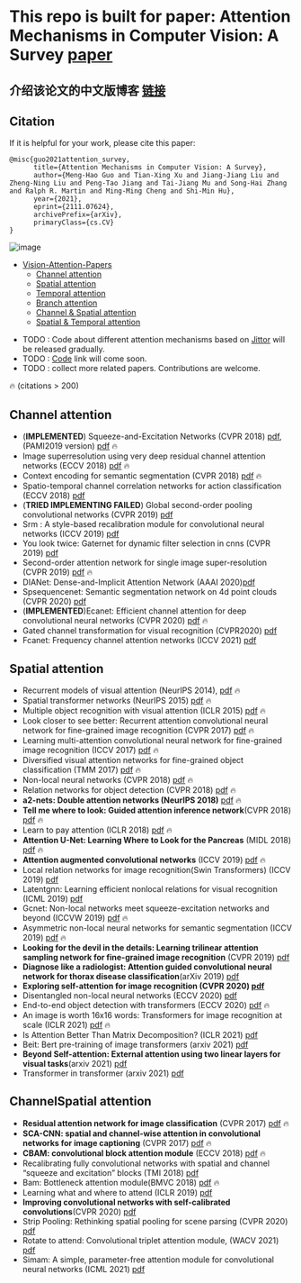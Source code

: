 # This repo is built for paper: Attention Mechanisms in Computer Vision: A Survey  [paper](https://arxiv.org/abs/2111.07624)

## 介绍该论文的中文版博客 [链接](https://mp.weixin.qq.com/s/0iOZ45NTK9qSWJQlcI3_kQ )



## Citation

If it is helpful for your work, please cite this paper:

```
@misc{guo2021attention_survey,
      title={Attention Mechanisms in Computer Vision: A Survey}, 
      author={Meng-Hao Guo and Tian-Xing Xu and Jiang-Jiang Liu and Zheng-Ning Liu and Peng-Tao Jiang and Tai-Jiang Mu and Song-Hai Zhang and Ralph R. Martin and Ming-Ming Cheng and Shi-Min Hu},
      year={2021},
      eprint={2111.07624},
      archivePrefix={arXiv},
      primaryClass={cs.CV}
}
```


![image](https://github.com/MenghaoGuo/Awesome-Vision-Attentions/blob/main/imgs/fuse.png)


<!-- ![image](https://github.com/MenghaoGuo/Awesome-Vision-Attentions/blob/main/imgs/attention_category.png) -->



- [Vision-Attention-Papers](#vision-attention-papers)
  * [Channel attention](#channel-attention)
  * [Spatial attention](#spatial-attention)
  * [Temporal attention](#temporal-attention)
  * [Branch attention](#branch-attention)
  * [Channel \& Spatial attention](#channelspatial-attention)
  * [Spatial \& Temporal attention](#spatialtemporal-attention)



* TODO : Code about different attention mechanisms based on [Jittor](https://github.com/Jittor/jittor) will be released gradually.
* TODO :  [Code]() link will come soon.
* TODO :  collect more related papers. Contributions are welcome. 

🔥 (citations > 200)  


## Channel attention

* (**IMPLEMENTED**) Squeeze-and-Excitation Networks (CVPR 2018) [pdf](https://arxiv.org/pdf/1709.01507), (PAMI2019 version) [pdf](https://ieeexplore.ieee.org/stamp/stamp.jsp?tp=&arnumber=8701503)  🔥
* Image superresolution using very deep residual channel attention networks (ECCV 2018) [pdf](https://arxiv.org/pdf/1807.02758)   🔥 
* Context encoding for semantic segmentation (CVPR 2018) [pdf](https://arxiv.org/pdf/1803.08904)   🔥 
* Spatio-temporal channel correlation networks for action classification (ECCV 2018)  [pdf](https://arxiv.org/pdf/1806.07754)
* (**TRIED IMPLEMENTING FAILED**) Global second-order pooling convolutional networks (CVPR 2019) [pdf](https://arxiv.org/pdf/1811.12006)
* Srm : A style-based recalibration module for convolutional neural networks (ICCV 2019)  [pdf](https://arxiv.org/pdf/1903.10829) 
* You look twice: Gaternet for dynamic filter selection in cnns (CVPR 2019)  [pdf](https://arxiv.org/pdf/1811.11205)
* Second-order attention network for single image super-resolution (CVPR 2019) [pdf](https://openaccess.thecvf.com/content_CVPR_2019/papers/Dai_Second-Order_Attention_Network_for_Single_Image_Super-Resolution_CVPR_2019_paper.pdf)  🔥 
* DIANet: Dense-and-Implicit Attention Network (AAAI 2020)[pdf](https://arxiv.org/pdf/1905.10671.pdf)
* Spsequencenet: Semantic segmentation network on 4d point clouds (CVPR 2020)  [pdf](https://openaccess.thecvf.com/content_CVPR_2020/html/Shi_SpSequenceNet_Semantic_Segmentation_Network_on_4D_Point_Clouds_CVPR_2020_paper.html)
* (**IMPLEMENTED**)Ecanet: Efficient channel attention for deep convolutional neural networks (CVPR 2020) [pdf](https://arxiv.org/pdf/1910.03151)   🔥 
* Gated channel transformation for visual recognition (CVPR2020)  [pdf](https://arxiv.org/pdf/1909.11519) 
* Fcanet: Frequency channel attention networks (ICCV 2021)  [pdf](https://arxiv.org/pdf/2012.11879)

## Spatial attention

- Recurrent models of visual attention (NeurIPS 2014), [pdf](https://arxiv.org/pdf/1406.6247)   🔥 
- Spatial transformer networks (NeurIPS 2015) [pdf](https://arxiv.org/pdf/1506.02025)   🔥 
- Multiple object recognition with visual attention (ICLR 2015) [pdf](https://arxiv.org/pdf/1412.7755)   🔥 
- Look closer to see better: Recurrent attention convolutional neural network for fine-grained image recognition (CVPR 2017) [pdf](https://openaccess.thecvf.com/content_cvpr_2017/papers/Fu_Look_Closer_to_CVPR_2017_paper.pdf)   🔥 
- Learning multi-attention convolutional neural network for fine-grained image recognition (ICCV 2017) [pdf](http://openaccess.thecvf.com/content_ICCV_2017/papers/Zheng_Learning_Multi-Attention_Convolutional_ICCV_2017_paper.pdf)   🔥 
- Diversified visual attention networks for fine-grained object classification (TMM 2017) [pdf](https://arxiv.org/pdf/1606.08572)   🔥 
- Non-local neural networks (CVPR 2018) [pdf](https://arxiv.org/pdf/1711.07971)   🔥 
- Relation networks for object detection (CVPR 2018) [pdf](https://openaccess.thecvf.com/content_cvpr_2018/papers/Hu_Relation_Networks_for_CVPR_2018_paper.pdf)   🔥 
- **a2-nets: Double attention networks (NeurIPS 2018)** [pdf](https://arxiv.org/pdf/1810.11579)   🔥 
- **Tell me where to look: Guided attention inference network**(CVPR 2018) [pdf](https://arxiv.org/pdf/1802.10171)   🔥 
- Learn to pay attention (ICLR 2018) [pdf](https://arxiv.org/pdf/1804.02391.pdf)   🔥
- **Attention U-Net: Learning Where to Look for the Pancreas** (MIDL 2018) [pdf](https://arxiv.org/pdf/1804.03999.pdf)   🔥
- **Attention augmented convolutional networks** (ICCV 2019) [pdf](https://arxiv.org/pdf/1904.09925)   🔥 
- Local relation networks for image recognition(Swin Transformers) (ICCV 2019) [pdf](https://arxiv.org/pdf/1904.11491)
- Latentgnn: Learning efficient nonlocal relations for visual recognition (ICML 2019) [pdf](https://arxiv.org/pdf/1905.11634)
- Gcnet: Non-local networks meet squeeze-excitation networks and beyond (ICCVW 2019) [pdf](https://arxiv.org/pdf/1904.11492)   🔥 
- Asymmetric non-local neural networks for semantic segmentation (ICCV 2019) [pdf](https://arxiv.org/pdf/1908.07678)   🔥 
- **Looking for the devil in the details: Learning trilinear attention sampling network for fine-grained image recognition** (CVPR 2019) [pdf](https://arxiv.org/pdf/1903.06150) 
- **Diagnose like a radiologist: Attention guided convolutional neural network for thorax disease classification**(arXiv 2019) [pdf](https://arxiv.org/pdf/1801.09927)
- **Exploring self-attention for image recognition (CVPR 2020) [pdf](https://arxiv.org/pdf/2004.13621)**
- Disentangled non-local neural networks (ECCV 2020) [pdf](https://arxiv.org/pdf/2006.06668) 
- End-to-end object detection with transformers (ECCV 2020) [pdf](https://arxiv.org/pdf/2005.12872)   🔥 
- An image is worth 16x16 words: Transformers for image recognition at scale (ICLR 2021) [pdf](https://arxiv.org/pdf/2010.11929)   🔥 
- Is Attention Better Than Matrix Decomposition? (ICLR 2021) [pdf](https://arxiv.org/abs/2109.04553) 
- Beit: Bert pre-training of image transformers (arxiv 2021) [pdf](https://arxiv.org/pdf/2106.08254)
- **Beyond Self-attention: External attention using two linear layers for visual tasks**(arxiv 2021) [pdf](https://arxiv.org/pdf/2105.02358)
- Transformer in transformer (arxiv 2021) [pdf](https://arxiv.org/pdf/2103.00112)


## ChannelSpatial attention

- **Residual attention network for image classification** (CVPR 2017) [pdf](https://openaccess.thecvf.com/content_cvpr_2017/papers/Wang_Residual_Attention_Network_CVPR_2017_paper.pdf) 🔥
- **SCA-CNN: spatial and channel-wise attention in convolutional networks for image captioning** (CVPR 2017) [pdf](https://openaccess.thecvf.com/content_cvpr_2017/papers/Chen_SCA-CNN_Spatial_and_CVPR_2017_paper.pdf) 🔥
- **CBAM: convolutional block attention module** (ECCV 2018) [pdf](https://openaccess.thecvf.com/content_ECCV_2018/papers/Sanghyun_Woo_Convolutional_Block_Attention_ECCV_2018_paper.pdf)  🔥
- Recalibrating fully convolutional networks with spatial and channel “squeeze and excitation” blocks (TMI 2018) [pdf](https://arxiv.org/pdf/1808.08127.pdf)
- Bam: Bottleneck attention module(BMVC 2018) [pdf](http://bmvc2018.org/contents/papers/0092.pdf) 🔥
- Learning what and where to attend (ICLR 2019) [pdf](https://openreview.net/pdf?id=BJgLg3R9KQ)
- **Improving convolutional networks with self-calibrated convolutions**(CVPR 2020) [pdf](https://openaccess.thecvf.com/content_CVPR_2020/papers/Liu_Improving_Convolutional_Networks_With_Self-Calibrated_Convolutions_CVPR_2020_paper.pdf)
- Strip Pooling: Rethinking spatial pooling for scene parsing (CVPR 2020) [pdf](https://openaccess.thecvf.com/content_CVPR_2020/papers/Hou_Strip_Pooling_Rethinking_Spatial_Pooling_for_Scene_Parsing_CVPR_2020_paper.pdf)
- Rotate to attend: Convolutional triplet attention module, (WACV 2021) [pdf](https://arxiv.org/pdf/2010.03045.pdf)
- Simam: A simple, parameter-free attention module for convolutional neural networks (ICML 2021) [pdf](http://proceedings.mlr.press/v139/yang21o/yang21o.pdf)
